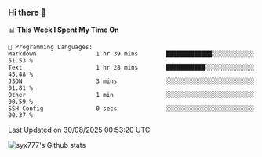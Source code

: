 ### Hi there 👋

<!--
**syx777/syx777** is a ✨ _special_ ✨ repository because its `README.md` (this file) appears on your GitHub profile.

Here are some ideas to get you started:

- 🔭 I’m currently working on ...
- 🌱 I’m currently learning ...
- 👯 I’m looking to collaborate on ...
- 🤔 I’m looking for help with ...
- 💬 Ask me about ...
- 📫 How to reach me: ...
- 😄 Pronouns: ...
- ⚡ Fun fact: ...
-->
<!--START_SECTION:waka-->
📊 **This Week I Spent My Time On** 

```text
💬 Programming Languages: 
Markdown                 1 hr 39 mins        █████████████░░░░░░░░░░░░   51.53 % 
Text                     1 hr 28 mins        ███████████░░░░░░░░░░░░░░   45.48 % 
JSON                     3 mins              ░░░░░░░░░░░░░░░░░░░░░░░░░   01.81 % 
Other                    1 min               ░░░░░░░░░░░░░░░░░░░░░░░░░   00.59 % 
SSH Config               0 secs              ░░░░░░░░░░░░░░░░░░░░░░░░░   00.37 % 
```


 Last Updated on 30/08/2025 00:53:20 UTC
<!--END_SECTION:waka-->

![syx777's Github stats](https://github-readme-stats-syx777.vercel.app/api?username=syx777&show_icons=true&count_private=true)
